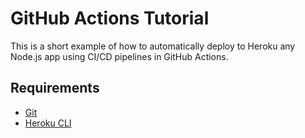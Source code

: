 # GitHub Actions Tutorial

This is a short example of how to automatically deploy to Heroku any Node.js app using CI/CD pipelines in GitHub Actions.

## Requirements

- [Git](https://git-scm.com/downloads)
- [Heroku CLI](https://devcenter.heroku.com/articles/heroku-cli)
